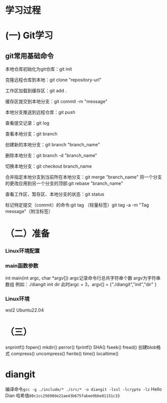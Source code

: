 # 学习过程
# (一) Git学习

## git常用基础命令
本地仓库初始化为git仓库：git init

克隆远程仓库到本地：git clone "repository-url"

工作区加载到缓存区：git add .

缓存区提交到本地分支：git commit -m "message"

本地分支推送到远程仓库：git push

查看提交记录：git log

查看本地分支：git branch

创建新的本地分支：git branch "branch_name"

删除本地分支：git branch -d "branch_name"

切换本地分支：git checkout branch_name

合并指定本地分支到当前所在本地分支：git merge
 "branch_name"
将一个分支的更改应用到另一个分支的顶部:git rebase "branch_name"

查看工作区、暂存区、本地分支的状态：git status

标记特定提交（commit）的命令:git tag <tagname>（轻量标签）git tag -a <tagname> -m "Tag message"（附注标签）

# （二）准备
### Linux环境配置



### main函数参数
int main(int argc, char *argv[])
argc记录命令行总共字符串个数 argv为字符串数组
例如：./diangit init dir
此时argc = 3，argv[] = {"./diangit","init","dir" }
### Linux环境
wsl2 Ubuntu22.04
# （三）
snprintf()
fopen()
mkdir()
perror()
fprintf()
SHA()
fseek()
fread()
创建blob格式
compress()
uncompress()
fwrite()
time()
localtime()



# diangit
编译命令`gcc -g ./include/* ./src/* -o diangit -lssl -lcrypto -lz` 
Hello Dian 哈希值`80c1cc25690de21ae43b675fabee9bbe81151c15`